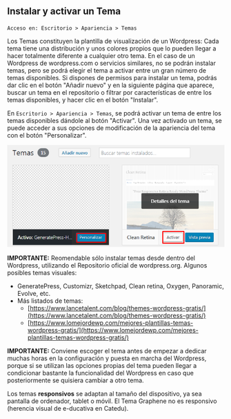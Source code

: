 ## Instalar y activar un Tema

```
Acceso en: Escritorio > Apariencia > Temas
```

Los Temas constituyen la plantilla de visualización de un Wordpress: Cada tema tiene una distribución y unos colores propios que lo pueden llegar a hacer totalmente diferente a cualquier otro tema. En el caso de un Wordpress de wordpress.com o servicios similares, no se podrán instalar temas, pero se podrá elegir el tema a activar entre un gran número de temas disponibles. Si dispones de permisos para instalar un tema, podrás dar clic en el botón "Añadir nuevo" y en la siguiente página que aparece, buscar un tema en el repositorio o filtrar por características de entre los temas disponibles, y hacer clic en el botón "Instalar".

En `Escritorio > Apariencia > Temas`, se podrá activar un tema de entre los temas disponibles dándole al botón "Activar". Una vez activado un tema, se puede acceder a sus opciones de modificación de la apariencia del tema con el botón "Personalizar".

![](/assets/temas.png)

**IMPORTANTE:** Reomendable sólo instalar temas desde dentro del Wordpress, utilizando el Repositorio oficial de wordpress.org. Algunos posibles temas visuales:

* GeneratePress, Customizr, Sketchpad, Clean retina, Oxygen, Panoramic, Evolve, etc.
* Más listados de temas:
  * [https://www.lancetalent.com/blog/themes-wordpress-gratis/](https://www.lancetalent.com/blog/themes-wordpress-gratis/)
  * [https://www.lomejordewp.com/mejores-plantillas-temas-wordpress-gratis/](https://www.lomejordewp.com/mejores-plantillas-temas-wordpress-gratis/)

**IMPORTANTE:** Conviene escoger el tema antes de empezar a dedicar muchas horas en la configuración y puesta en marcha del Wordpress, porque si se utilizan las opciones propias del tema pueden llegar a condicionar bastante la funcionalidad del Wordpress en caso que posteriormente se quisiera cambiar a otro tema.

Los temas **responsivos** se adaptan al tamaño del dispositivo, ya sea pantalla de ordenador, tablet o móvil. El Tema Graphene no es responsivo \(herencia visual de e-ducativa en Catedu\).

